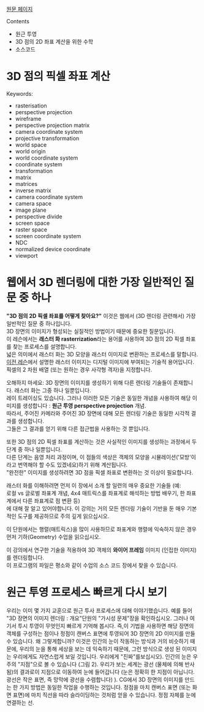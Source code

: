 [원문 페이지](https://www.scratchapixel.com/lessons/3d-basic-rendering/computing-pixel-coordinates-of-3d-point)

Contents
- 원근 투영
- 3D 점의 2D 좌표 계산을 위한 수학
- 소스코드



# 3D 점의 픽셀 좌표 계산

Keywords:
- rasterisation
- perspective projection
- wireframe
- perspective projection matrix
- camera coordinate system
- projective transformation
- world space
- world origin
- world coordinate system
- coordinate system
- transformation
- matrix
- matrices
- inverse matrix
- camera coordinate system
- camera space
- image plane
- perspective divide
- screen space
- raster space
- screen coordinate system
- NDC
- normalized device coordinate
- viewport

# 웹에서 3D 렌더링에 대한 가장 일반적인 질문 중 하나

**"3D 점의 2D 픽셀 좌표를 어떻게 찾아요?"** 이것은 웹에서 (3D 렌더링 관련해서) 가장 일반적인 질문 중 하나입니다.<br>
3D 장면의 이미지가 형성되는 실질적인 방법이기 때문에 중요한 질문입니다.<br>
이 레슨에서는 **래스터 화 rasterrization**라는 용어를 사용하여 3D 점의 2D 픽셀 좌표를 찾는 프로세스를 설명합니다.<br>
넓은 의미에서 래스터 화는 3D 모양을 래스터 이미지로 변환하는 프로세스를 말합니다.<br>
[이전 레슨](https://www.scratchapixel.com/lessons/3d-basic-rendering/rendering-3d-scene-overview)에서 설명한 래스터 이미지는 디지털 이미지에 부여되는 기술적 용어입니다.<br>
픽셀의 2 차원 배열 (또는 원하는 경우 사각형 격자)을 지정합니다.<br>

오해하지 마세요: 3D 장면의 이미지를 생성하기 위해 다른 렌더링 기술들이 존재합니다. 래스터 화는 그중 하나 일뿐입니다.<br>
레이 트레이싱도 있습니다. 그러나 이러한 모든 기술은 동일한 개념을 사용하여 해당 이미지를 생성합니다 : **원근 투영 perspective projection** 개념.<br>
따라서, 주어진 카메라와 주어진 3D 장면에 대해 모든 렌더링 기술은 동일한 시각적 결과를 생성합니다.<br>
그들은 그 결과를 얻기 위해 다른 접근법을 사용하는 것 뿐입니다.<br>

또한 3D 점의 2D 픽셀 좌표를 계산하는 것은 사실적인 이미지를 생성하는 과정에서 두 단계 중 하나 일뿐입니다.<br>
다른 단계는 음영 처리 과정이며, 이 점들의 색상은 객체의 모양을 시뮬레이션('모방'이라고 번역해야 할 수도 있겠네요)하기 위해 계산됩니다.<br>
"완전한" 이미지를 생성하려면 3D 점을 픽셀 좌표로 변환하는 것 이상이 필요합니다.<br>

래스터 화를 이해하려면 먼저 이 장에서 소개 할 일련의 매우 중요한 기술들 (예: <br>
로컬 vs 글로벌 좌표계 개념, 4x4 매트릭스를 좌표계로 해석하는 방법 배우기, 한 좌표계에서 다른 좌표계로 점 변환 등)<br>
에 대해 잘 알고 있어야합니다. 이 강의는 거의 모든 렌더링 기술이 기반을 둔 매우 기본적인 도구를 제공하므로 주의 깊게 읽으십시오.<br>

이 단원에서는 행렬(매트릭스)을 많이 사용하므로 좌표계와 행렬에 익숙하지 않은 경우 먼저 기하(Geometry) 수업을 읽으십시오.<br>

이 강의에서 연구한 기술을 적용하여 3D 객체의 **와이어 프레임** 이미지 (인접한 이미지)를 렌더링합니다.<br>
이 프로그램의 파일은 평소와 같이 수업의 소스 코드 장에서 찾을 수 있습니다.<br>


# 원근 투영 프로세스 빠르게 다시 보기

우리는 이미 몇 가지 교훈으로 원근 투사 프로세스에 대해 이야기했습니다. 예를 들어 "3D 장면의 이미지 렌더링 : 개요"단원의 "가시성 문제"장을 확인하십시오. 그러나 여기서 투시 투영이 무엇인지 빠르게 기억해 봅시다. 즉,이 기법을 사용하면 해당 장면의 객체를 구성하는 점이나 정점이 캔버스 표면에 투영되어 3D 장면의 2D 이미지를 만들 수 있습니다. 왜 그렇게합니까? 이것은 인간의 눈이 작동하는 방식과 거의 비슷하기 때문에, 우리의 눈을 통해 세상을 보는 데 익숙하기 때문에, 그런 방식으로 생성 된 이미지는 우리에게도 자연스럽게 보일 것입니다. 우리에게 "진짜"를보십시오). 인간의 눈은 우주의 "지점"으로 볼 수 있습니다 (그림 2). 우리가 보는 세계는 광선 (물체에 의해 반사 됨)의 결과로이 지점으로 이동하여 눈에 들어갑니다 (눈은 정확히 한 지점이 아닙니다. 광선은 작은 표면, 즉 망막에 광선을 수렴합니다) ). CG에서 3D 장면의 이미지를 만드는 한 가지 방법은 동일한 작업을 수행하는 것입니다. 정점을 마치 캔버스 표면 (또는 화면 표면)에 마치 직선을 따라 슬라이딩하는 것처럼 얻을 수 있습니다. 정점 자체를 눈에 연결하는 선.
